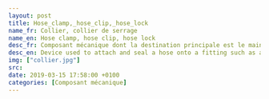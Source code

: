 ```yaml
---
layout: post
title: Hose_clamp,_hose_clip,_hose_lock
name_fr: Collier, collier de serrage
name_en: Hose clamp, hose clip, hose lock
desc_fr: Composant mécanique dont la destination principale est le maintien en position d'un tuyau souple ou durite (flexible) sur un tube (rigide) par emmanchement du tube dans le tuyau. En fournissant une pression de serrage radiale uniformément répartie, il garantit l'étanchéité de la jointure ainsi formée.
desc_en: Device used to attach and seal a hose onto a fitting such as a barb or nipple.
img: ["collier.jpg"]
src: 
date: 2019-03-15 17:58:00 +0100
categories: [Composant mécanique]
---
```

